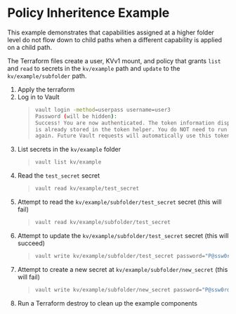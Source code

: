 # Policy Inheritence Example

This example demonstrates that capabilities assigned at a higher folder level do not flow down to child paths when a different capability is applied on a child path.

The Terraform files create a user, KVv1 mount, and policy that grants `list` and `read` to secrets in the `kv/example` path and `update` to the `kv/example/subfolder` path.

1. Apply the terraform
2. Log in to Vault
    >
    > ```bash
    > vault login -method=userpass username=user3
    > Password (will be hidden):
    > Success! You are now authenticated. The token information displayed below
    > is already stored in the token helper. You do NOT need to run "vault login"
    > again. Future Vault requests will automatically use this token.
    >```
    >
3. List secrets in the `kv/example` folder
    >
    > ```bash
    > vault list kv/example
    > ```
    >
4. Read the `test_secret` secret
    >
    > ```bash
    > vault read kv/example/test_secret
    > ```
    >
5. Attempt to read the `kv/example/subfolder/test_secret` secret (this will fail)
    >
    > ```bash
    > vault read kv/example/subfolder/test_secret
    >```
    >
6. Attempt to update the `kv/example/subfolder/test_secret` secret (this will succeed)
    >
    > ```bash
    > vault write kv/example/subfolder/test_secret password="P@ssw0rd!"
    > ```
    >
7. Attempt to create a new secret at `kv/example/subfolder/new_secret` (this will fail)
    >
    > ```bash
    > vault write kv/example/subfolder/new_secret password="P@ssw0rd!"
    > ```
    >
8. Run a Terraform destroy to clean up the example components
